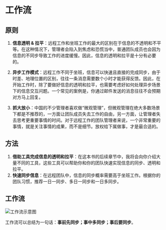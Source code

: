 # 工作流

## 原则

1. **信息透明 & 拉平**：远程工作和坐班工作的最大的区别在于信息的不透明和不平等。在这种情况下，管理者会陷入到焦虑和恐慌当中，普通团队成员也会因为信息的不同步导致工作的进度缓慢。因此，信息的透明和拉平是十分有必要的。

2. **异步工作模式**：远程工作不同于坐班，信息可以快速且直接的完成同步，由于时差、地理位置的区别，往往一条消息需要数个小时才能获得反馈。因此，在开始工作时，除了要做好信息的透明和拉平，也需要考虑好如何处理异步场景下的信息交互问题。一个常见的案例是，你通过邮件发送的消息往往不会预期对方马上回复。

3. **抓大放小**：中国的不少管理者喜欢做“微观管理”，但微观管理在绝大多数场景下都是不推荐的，一方面让团队成员失去工作的自由，另一方面，让管理者失去思考更重要事情的时间。对于远程工作的团队管理者来说，一个非常重要的事情，就是关注事情的成果，而不是细节。放权给下属做事，才是最合适的。


## 方法

1. **借助工具完成信息的透明和拉平**：在这本书的后续章节中，我将会向你介绍大量不同的工具，这些工具可以帮助你和你的团队快速实现信息的同步、透明和拉平。
2. **快速同步信息**：在远程团队中，信息的同步概率需要高于坐班工作。根据你的团队习惯，推荐一日一同步、多日一同步和一日多同步。


## 工作流

![工作流示意图](https://postimg.aliavv.com/mbp/zhg2z.png)

工作流可以总结为一句话：**事前先同步；事中多同步；事后要同步**。